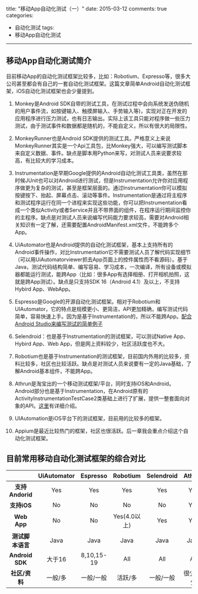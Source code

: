 title: "移动App自动化测试（一）"
date: 2015-03-12
comments: true
categories:
  - 自动化测试
tags: 
  - 移动App自动化测试
  
---

## 移动App自动化测试简介
目前移动App的自动化测试框架比较多，比如：Robotium、Expresso等，很多大公司甚至都会有自己的一套自动化测试框架。这篇文章简单Android自动化测试框架，iOS自动化测试框架也会少量提到。

1. Monkey是Android SDK自带的测试工具，在测试过程中会向系统发送伪随机的用户事件流，如按键输入、触摸屏输入、手势输入等)，实现对正在开发的应用程序进行压力测试，也有日志输出。实际上该工具只能对程序做一些压力测试，由于测试事件和数据都是随机的，不能自定义，所以有很大的局限性。<!--more-->

2. MonkeyRunner也是Android SDK提供的测试工具。严格意义上来说MonkeyRunner其实是一个Api工具包，比Monkey强大，可以编写测试脚本来自定义数据、事件。缺点是脚本用Python来写，对测试人员来说要求较高，有比较大的学习成本。

3. Instrumentation是早期Google提供的Android自动化测试工具类，虽然在那时候JUnit也可以对Android进行测试，但是Instrumentation允许你对应用程序做更为复杂的测试，甚至是框架层面的。通过Instrumentation你可以模拟按键按下、抬起、屏幕点击、滚动等事件。Instrumentation是通过将主程序和测试程序运行在同一个进程来实现这些功能，你可以把Instrumentation看成一个类似Activity或者Service并且不带界面的组件，在程序运行期间监控你的主程序。缺点是对测试人员来说编写代码能力要求较高，需要对Android相关知识有一定了解，还需要配置AndroidManifest.xml文件，不能跨多个App。

4. UiAutomator也是Android提供的自动化测试框架，基本上支持所有的Android事件操作，对比Instrumentation它不需要测试人员了解代码实现细节（可以用UiAutomatorviewer抓去App页面上的控件属性而不看源码）。基于Java，测试代码结构简单、编写容易、学习成本，一次编译，所有设备或模拟器都能运行测试，能跨App（比如：很多App有选择相册、打开相机拍照，这就是跨App测试）。缺点是只支持SDK 16（Android 4.1）及以上，不支持Hybird App、WebApp。

5. Espresso是Google的开源自动化测试框架。相对于Robotium和UIAutomator，它的特点是规模更小、更简洁，API更加精确，编写测试代码简单，容易快速上手。因为是基于Instrumentation的，所以不能跨App。[配合Android Studio来编写测试的简单例子](https://medium.com/@marta/ui-tests-with-espresso-android-studio-c476d3b5ba45)

6. Selendroid：也是基于Instrumentation的测试框架，可以测试Native App、Hybird App、Web App，但是网上资料较少，社区活跃度也不大。

7. Robotium也是基于Instrumentation的测试框架，目前国内外用的比较多，资料比较多，社区也比较活跃。缺点是对测试人员来说要有一定的Java基础，了解Android基本组件，不能跨App。

8. Athrun是淘宝出的一个移动测试框架/平台，同时支持iOS和Android。Android部分也是基于Instrumentation，在Android原有的ActivityInstrumentationTestCase2类基础上进行了扩展，提供一整套面向对象的API。[这里](http://code.taobao.org/p/athrun/wiki/index/)有详细介绍。

9. UIAutomation是iOS平台下的测试框架，目前用的比较多的框架。

10. Appium是最近比较热门的框架，社区也很活跃。后一章我会重点介绍这个自动化测试框架。

## 目前常用移动自动化测试框架的综合对比

||**UiAutomator**|**Espresso**|**Robotium**|**Selendroid**|**Athrun**|**Appium**|
| :--: |:------:|:------:|:------:|:------:|:------:|:------:|
|**支持Andorid**|Yes|Yes|Yes|Yes|Yes|Yes|
|**支持iOS**|No|No|No|No|Yes|Yes|
|**Web App**|No|No|Yes(4.0以上)|Yes|Yes|Yes|
|**测试脚本语言**|Java|Java|Java|Java|Java|Almost Any|
|**Android SDK**|大于16|8,10,15-19|All|All|All|All|
|**社区/资料**|一般/多|一般/一般|活跃/多|一般/一般|很少/较少|活跃/较多|

